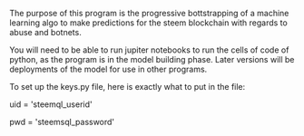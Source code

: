 The purpose of this program is the progressive bottstrapping of a machine learning algo to make predictions for the steem blockchain with regards to abuse and botnets.

You will need to be able to run jupiter notebooks to run the cells of code of python, as the program is in the model building phase. Later versions will be deployments of the model for use in other programs.

To set up the keys.py file, here is exactly what to put in the file:

uid = 'steemql_userid'

pwd = 'steemsql_password'
